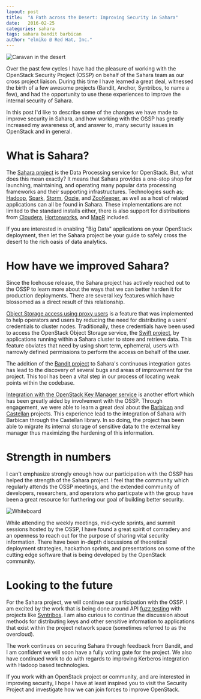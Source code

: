 ```yaml
---
layout: post
title:  "A Path across the Desert: Improving Security in Sahara"
date:   2016-02-25
categories: sahara
tags: sahara bandit barbican
author: "elmiko @ Red Hat, Inc."
---
```


![Caravan in the desert](http://i.imgur.com/9Nv302W.png)

Over the past few cycles I have had the pleasure of working with the
OpenStack Security Project (OSSP) on behalf of the Sahara team as our cross
project liaison. During this time I have learned a great deal,
witnessed the birth of a few awesome projects (Bandit, Anchor,
Syntribos, to name a few), and had the opportunity to use these
experiences to improve the internal security of Sahara.

In this post I'd like to describe some of the changes we have made to
improve security in Sahara, and how working with the OSSP has greatly
increased my awareness of, and answer to, many security issues in
OpenStack and in general.

# What is Sahara?

The [Sahara project](https://github.com/openstack/sahara) is the Data
Processing service for OpenStack. But, what does this mean exactly? It
means that Sahara provides a one-stop shop for launching, maintaining,
and operating many popular data processing frameworks and their
supporting infrastructures. Technologies such as;
[Hadoop](https://hadoop.apache.org), [Spark](https://spark.apache.org),
[Storm](https://storm.apache.org),
[Oozie](https://https://oozie.apache.org/),
and [ZooKeeper](https://zookeeper.apache.org/), as well as a host of
related applications can all be found in Sahara. These implementations
are not limited to the standard installs either, there is also support
for distributions from [Cloudera](https://www.cloudera.com/),
[Hortonworks](http://hortonworks.com/), and [MapR](https://www.mapr.com)
included.

If you are interested in enabling "Big Data" applications on your
OpenStack deployment, then let the Sahara project be your guide to
safely cross the desert to the rich oasis of data analytics.

# How have we improved Sahara?

Since the Icehouse release, the Sahara project has actively reached out
to the OSSP to learn more about the ways that we can better harden
it for production deployments. There are several key features which
have blossomed as a direct result of this relationship.

[Object Storage access using proxy users](http://docs.openstack.org/developer/sahara/userdoc/advanced.configuration.guide.html#object-storage-access-using-proxy-users)
is a feature that was implemented to help operators and users by
reducing the need for distributing a users' credentials to cluster
nodes. Traditionally, these credentials have been used to access the
OpenStack Object Storage service, the
[Swift project](https://github.com/openstack/swift), by applications
running within a Sahara cluster to store and retrieve data. This
feature obviates that need by using short term, ephemeral, users with
narrowly defined permissions to perform the access on behalf of the
user.

The addition of the
[Bandit project](https://github.com/openstack/bandit) to Sahara's
continuous integration gates has lead to the discovery of several bugs
and areas of improvement for the project. This tool has been a vital
step in our process of locating weak points within the codebase.

[Integration with the OpenStack Key Manager service](http://docs.openstack.org/developer/sahara/userdoc/advanced.configuration.guide.html#external-key-manager-usage)
is another effort which has been greatly aided by involvement with the
OSSP. Through engagement, we were able to learn a great deal about the
[Barbican](https://github.com/openstack/barbican) and
[Castellan](https://github.com/openstack/castellan) projects. This
experience lead to the integration of Sahara with Barbican through the
Castellan library. In so doing, the project has been able to migrate
its internal storage of sensitive data to the external key manager thus
maximizing the hardening of this information.

# Strength in numbers

I can't emphasize strongly enough how our participation with the OSSP
has helped the strength of the Sahara project. I feel that the
community which regularly attends the OSSP meetings, and the extended
community of developers, researchers, and operators who particpate with
the group have been a great resource for furthering our goal of
building better security.

![Whiteboard](http://i.imgur.com/44CyKaJ.jpg)

While attending the weekly meetings, mid-cycle sprints, and summit
sessions hosted by the OSSP, I have found a great spirit of comradery
and an openness to reach out for the purpose of sharing vital security
information. There have been in-depth discussions of theoretical
deployment strategies, hackathon sprints, and presentations on some of
the cutting edge software that is being developed by the OpenStack
community.

# Looking to the future

For the Sahara project, we will continue our participation with the
OSSP. I am excited by the work that is being done around API
[fuzz testing](https://en.wikipedia.org/wiki/Fuzz_testing) with
projects like [Syntribos](https://github.com/openstack/syntribos). I am
also curious to continue the discussion about methods for distributing
keys and other sensitive information to applications that exist within
the project network space (sometimes referred to as the overcloud).

The work continues on securing Sahara through feedback from Bandit, and
I am confident we will soon have a fully voting gate for the project.
We also have continued work to do with regards to improving Kerberos
integration with Hadoop based technologies.

If you work with an OpenStack project or community, and are interested
in improving security,  I hope I have at least inspired you to visit the
Security Project and investigate how we can join forces to improve
OpenStack.

